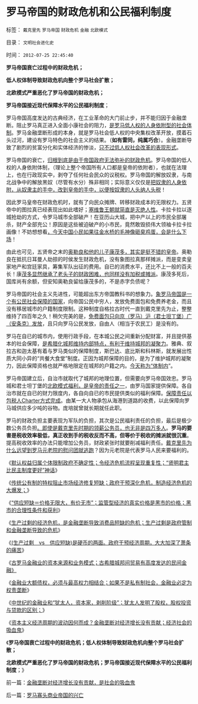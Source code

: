 # 罗马帝国的财政危机和公民福利制度

标签： `戴克里先` `罗马帝国` `财政危机` `金融` `北欧模式` 

目录： `文明社会进化史`

时间： `2012-07-25 22:45:40`

**罗马帝国衰亡过程中的财政危机；**

**低人权体制导致财政危机向整个罗马社会扩散；**

**北欧模式严重恶化了罗马帝国的财政危机；**

**罗马帝国接近现代保障水平的公民福利制度**；

罗马帝国高度发达的古典经济，在工业革命的大门前止步，并不能归因于金融垄断。阻止罗马真正进入全面小康社会的阻力，[是罗马低人权的人身依附型的社会体制](../../../2010/8/13/罗马帝国缺人权法永远不可能实现工业革命.md)。罗马金融垄断形成的本身，就是罗马社会低人权的中央集权改革开放，摸着石头过河，建设有罗马特色的社会主义的结果。（**如有雷同，纯属巧合**）。金融垄断导致了剧烈的贫富分化和实体经济的惨淡，[只不过低人权社会改革的表现形式](../../../2010/8/15/罗马帝国低人权隐患终致人口大绝灭.md)。

罗马帝国的衰亡，[归根到底是由于帝国政府无法弥补的财政危机](../../../2010/8/20/公私不分!税收民主化1500年弯路！.md)。罗马帝国的低人权的人身依附体制，（理论上整个帝国所有人口都是皇帝的依附者），也就在法理上，也在行政现实中，剥夺了任何社会民众的议税权。罗马帝国的解放奴隶，与南北战争中的解放黑奴（尽管有水分）殊非相同；实际意义仅仅是[把奴隶的人身依附，从奴隶主的手中，改到皇帝的手中，以便按奴隶的人头纳人头税](../../../2010/9/4/塞维鲁的户籍制度改革剥离公民权背后权利.md)！

因此罗马皇帝在财政危机时，就有了向民众摊牌、转移财政成本的无限权力。五贤帝中的图拉真已经表现出如此嗜好；[塞维鲁王朝就简直是灭绝人性](../../../2010/8/20/罗马帝国屠杀国民的爱国军人集团.md)。卡拉卡拉以逐城抢劫的方式，令罗马城市全部破产！在亚历山大城，把中产以上的市民全部屠杀，财产全部充公！原因是这些被迫破产的小市民，竟然敢毁损伟大领袖卡拉卡拉画像！不妨想想看[，今天中国小民如果往金水桥的毛神像砸臭鸡蛋，会是什么下场](../../../2011/7/14/欣赏塔利班的中国传统文人.md)！

由此也可见，五贤帝之末的[奥勒良和他的儿子康茂多，其实是挺不错的皇帝](../../../2010/9/7/奥勒良路线，廉政无法挽救罗马.md)。奥勒良在抵抗日耳曼人劫掠的时侯发生财政危机，没有象图拉真那样摊派，而是变卖皇家地产和宫廷家具，筹集军队出征的费用。自已的消费水平，还比不上一般的百夫长！康[茂多显然继承了老头子的财政困难，也同样没有加税或摊派](../../../2010/8/20/财政危机！康茂多错了！死了！成了昏君了！.md)。康茂多死后，国库尚有余额，但安知奥勒良留给康茂多的，不是赤字负债呢？

罗马帝国的社会主义先进性，可能超出东方帝国教科书的想象力。[象罗马帝国是一个有公民社会保障的国家](../../../2011/6/27/北欧模式的欺骗性和马克思主义.md)，向帝国公民中穷人，发放免费面包和免费养老金，而且没有移居城市的户籍制度限制。这种制度自格拉古时代一直到戴克里先为止，整整维持了四百年之久！稍欠完美的是，[免费面包只向京（罗马）沪（君士坦丁堡）广（安条克）发放](%E4%BA%AC%EF%BC%88%E7%BD%97%E9%A9%AC%EF%BC%89%E6%B2%AA%EF%BC%88%E5%90%9B%E5%A3%AB%E5%9D%A6%E4%B8%81%E5%A0%A1%EF%BC%89%E5%B9%BF%EF%BC%88%E5%AE%89%E6%9D%A1%E5%85%8B%EF%BC%89)，且只向罗马公民发放，自由人（相当于农民工）是没有的。

罗马在自已的城市内，使用行政手段，在本城公民之间重新分配财富，并且提供基本的社会保障，[是希腊化城邦维持内部特点，有利于维持城邦的凝聚力](../../../2012/6/15/希腊城邦是民主集中制的全盛时期，及有史以来最大的城邦；.md)。雅典、叙拉古和迦太基有着与罗马类似的保障制度，斯巴达、底比斯和科林斯，就发展出性质大同小异的“共餐大食堂”制度。正因为城邦保障的目的，是为了维护城邦的凝聚力，因此保障资格也就严格地限定在城邦的户籍之内。[今天称为“体制内](../../../2009/8/10/主要矛盾很可能就是体制内外的矛盾.md)”。

罗马帝国建立后，自治市就取代了城邦的地理位置，但需要向罗马帝国效忠。罗马城和君士坦丁堡的[北欧模式福利，是皇帝的责任之一](../../../2011/6/28/北欧模式不是经济学命题.md)，由罗马国家提供保障。各自治市就在自已的财力限度内，各自向自已的市民提供类似的福利保障。[保障责任以包税人Charter方式完成](../../../2012/3/1/最早的企业和最早的国企如何产生自罗马帝国？.md)。由某一大人物承包从海港到道路的收费，以此保障向罗马城供应多少吨的谷物。庞培就曾就长期就任此职。

罗马的财政负担主要表现为军队的负担，其次是公民福利责任的负担，最后是极少数公务员负担[。即使是戴克里先时期的领薪公务员，也无非是四万多人](../../../2010/11/7/分封割据不是分治;罗马帝国在“救亡”中加速崩溃；.md)。**罗马的要害是税收效率极低，真正收到手的税收反而不高，但等价于税收的摊派就很沉重**。提高税收效率的办法只能增加公务员，财政紧张时就要削减福利责任。[戴克里先为什么远望到罗马元老院的慰问团就逃跑](../../../2010/11/7/罗马帝国的政治改革向宋朝靠拢.md)？因为元老院是代表罗马人民来要福利的。

《[默认权益归属个体限制政府不确定性；令经济危机流程呈现重复性；“贤明君主比民主制度更好”神话](../../../2012/7/23/“贤明君主比民主制度更好”的传统神话的科学机理.md)》

《[传统公有制的特权阻止市场经济修复短缺；政府干预深化危机，制造经济危机的大爆发；](../../../2012/7/23/从公害知识分子到社会崩溃的经济危机流程.md)》

《[“供应短缺＝价格无限大，有价无市”；监管型经济的真实价格是黑市的价格；黑市的合理性条件和获利](../../../2012/7/23/黑市的合理性和利润形成；.md)》

《[生产过剩的经济危机，是金融垄断导致消费品短缺的危机；生产过剩是政府管制和金融垄断导致的危机](../../../2012/7/24/金融垄断才会造成“生产过剩”和有含意的通货膨胀.md)》

《[(生产过剩　vs　供应短缺)是硬币的两面。政府干预经济周期，大大加深了萧条的痛苦](../../../2012/7/24/(生产过剩vs供应短缺)是硬币两面，经济周期不是危机；.md)》

《[古罗马金融业的资本来源和业务模式；古希腊城邦间贸易有高度发达的民间金融》](../../../2012/7/25/古罗马金融业的资本来源和业务模式.md)

《[金融业大额债权，必须与最高权力相结合；如果不是私有制社会，金融业必定为权贵垄断](../../../2012/7/25/如果不是私有制社会，金融业必定为权贵垄断.md)》

《[中世纪的金融业和“犹太人，资本家，剥削阶级”；犹太人发明了股权，股权投资与贷款的区别；](../../../2012/7/25/犹太人发明了股权，中世纪的金融业和“犹太人，资本家，剥削阶级”.md)》

《[资本主义经济周期的波动因何而成？金融垄断对经济增长没有贡献；经济社会的吸血鬼](../../../2012/7/25/金融垄断对经济增长没有贡献，是社会的吸血鬼.md)》

《**罗马帝国衰亡过程中的财政危机；低人权体制导致财政危机向整个罗马社会扩散；**

**北欧模式严重恶化了罗马帝国的财政危机；罗马帝国接近现代保障水平的公民福利制度**；》



前一篇：[金融垄断对经济增长没有贡献，是社会的吸血鬼](../../../2012/7/25/金融垄断对经济增长没有贡献，是社会的吸血鬼.md)

后一篇：[罗马寡头商业帝国的兴亡](../../../2012/7/25/罗马寡头商业帝国的兴亡.md)